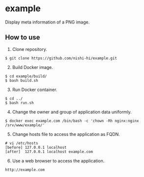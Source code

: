# example
Display meta information of a PNG image.

## How to use
1. Clone repository.
```
$ git clone https://github.com/nishi-hi/example.git
```

2. Build Docker image.
```
$ cd example/build/
$ bash build.sh
```

3. Run Docker container.
```
$ cd ../
$ bash run.sh
```

4. Change the owner and group of application data uniformly.
```
$ docker exec example.com /bin/bash -c 'chown -Rh nginx:nginx /srv/www/example/'
```

5. Change hosts file to access the application as FQDN.
```
# vi /etc/hosts
[before] 127.0.0.1 localhost
[after]  127.0.0.1 localhost example.com
```

6. Use a web browser to access the application.
```
http://example.com
```
